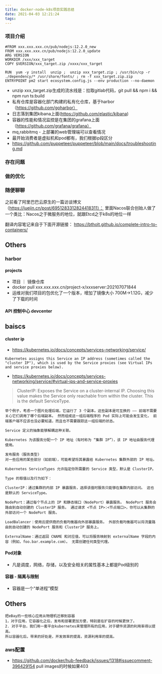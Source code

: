 ```yaml
---
title: docker-node-k8s项目实践总结
date: 2021-04-03 12:21:24
tags:
---
```



### 项目介绍
```
#FROM xxx.xxx.xxx.cn/pub/nodejs:12.2.0_new
FROM xxx.xxx.xxx.cn/pub/nodejs:12.2.0_update
ARG VERSION
WORKDIR /xxx/xxx_target
COPY $VERSION/xxx_target.zip /xxxx/xxx_target

RUN  yum -y install  unzip ;  unzip xxx_target.zip ; /usr/bin/cp -r ./dependency/* /usr/share/fonts/ ; rm -f xxx_target.zip.zip 
ENTRYPOINT pm2 start ecosystem.config.js --env production --no-daemon
```
- unzip xxx_target.zip生成的流水线是：拉取gitlab代码，git pull && npm i && npm run ts:build
- 私有仓库是容器化部门构建的私有化仓库，基于harbor（https://github.com/goharbor）
- 日志落到集团kibana上面(https://github.com/elastic/kibana)
- 容器的性能和情况监控是在集团的grafana上面（https://github.com/grafana/grafana）
- mq,rabbitmq - 上部署的web管理端可以查看情况
- 最开始消费者是虚拟机和pod都有，我们根据ip段区分
- https://github.com/puppeteer/puppeteer/blob/main/docs/troubleshooting.md
### 存在问题



### 做的优化



### 随便聊聊
之前看了阿里巴巴云原生的一篇访谈博文（https://juejin.cn/post/6951283312824418311）：
里面Nacos联合创始人做了一个类比：Nacos之于微服务的地位，就跟Etcd之于k8s的地位一样


翻译内容笔记来自于下面开源链接：
https://btholt.github.io/complete-intro-to-containers/


## Others
### harbor
#### projects
- 项目 ｜ 镜像仓库
- docker pull xxx.xxx.xxx.cn/project-x/xxxserver:202107071844
- 运维对我们项目的包优化了一个版本，增加了镜像大小 700M->1.12G，减少了下载的时间
#### API 控制中心 devcenter


## baiscs
#### cluster ip
- https://kubernetes.io/docs/concepts/services-networking/service/
```
Kubernetes assigns this Service an IP address (sometimes called the "cluster IP"), which is used by the Service proxies (see Virtual IPs and service proxies below).
```
- https://kubernetes.io/docs/concepts/services-networking/service/#virtual-ips-and-service-proxies
> ClusterIP: Exposes the Service on a cluster-internal IP. Choosing this value makes the Service only reachable from within the cluster. This is the default ServiceType.
```
举个例子，考虑一个图片处理后端，它运行了 3 个副本。这些副本是可互换的 —— 前端不需要关心它们调用了哪个后端副本。 然而组成这一组后端程序的 Pod 实际上可能会发生变化， 前端客户端不应该也没必要知道，而且也不需要跟踪这一组后端的状态。

Service 定义的抽象能够解耦这种关联。

Kubernetes 为该服务分配一个 IP 地址（有时称为 “集群 IP”），该 IP 地址由服务代理使用。
```
```
发布服务（服务类型)
对一些应用的某些部分（如前端），可能希望将其暴露给 Kubernetes 集群外部的 IP 地址。

Kubernetes ServiceTypes 允许指定你所需要的 Service 类型，默认是 ClusterIP。

Type 的取值以及行为如下：

ClusterIP：通过集群的内部 IP 暴露服务，选择该值时服务只能够在集群内部访问。 这也是默认的 ServiceType。

NodePort：通过每个节点上的 IP 和静态端口（NodePort）暴露服务。 NodePort 服务会路由到自动创建的 ClusterIP 服务。 通过请求 <节点 IP>:<节点端口>，你可以从集群的外部访问一个 NodePort 服务。

LoadBalancer：使用云提供商的负载均衡器向外部暴露服务。 外部负载均衡器可以将流量路由到自动创建的 NodePort 服务和 ClusterIP 服务上。

ExternalName：通过返回 CNAME 和对应值，可以将服务映射到 externalName 字段的内容（例如，foo.bar.example.com）。 无需创建任何类型代理。
```
#### Pod对象
- 凡是调度，网络，存储，以及安全相关的属性基本上都是Pod级别的

#### 容器 - 隔离与限制
- 容器是一个“单进程”模型
## Others
```
把eBay的一些核心应用从物理机迁移到容器
1，对于应用，它容器化之后，发布和部署更加方便，特别是在扩容的时候更快了。
2. 对于平台，我们用一套平台kubernetes来管理所有的应用，对于硬件资源的利用率得以提高。
所以容器化后，带来的好处是，开发效率的提高，资源利用率的提高。
```

### aws配置
- https://github.com/docker/hub-feedback/issues/1318#issuecomment-396429154 pull images的时候如果403